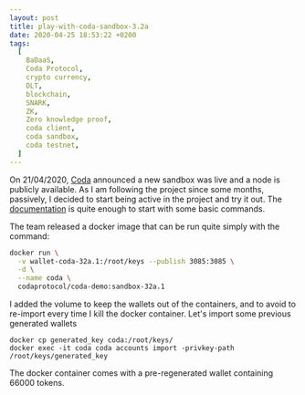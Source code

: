 ```yaml
---
layout: post
title: play-with-coda-sandbox-3.2a
date: 2020-04-25 18:53:22 +0200
tags:
  [
    BaDaaS,
    Coda Protocol,
    crypto currency,
    DLT,
    blockchain,
    SNARK,
    ZK,
    Zero knowledge proof,
    coda client,
    coda sandbox,
    coda testnet,
  ]
---
```


On 21/04/2020, [Coda](https://codaprotocol.com/) announced a new sandbox was
live and a node is publicly available. As I am following the project since some
months, passively, I decided to start being active in the project and try it
out. The [documentation](https://codaprotocol.com/docs) is quite enough to start
with some basic commands.

The team released a docker image that can be run quite simply with the command:

```bash
docker run \
  -v wallet-coda-32a.1:/root/keys --publish 3085:3085 \
  -d \
  --name coda \
  codaprotocol/coda-demo:sandbox-32a.1
```

I added the volume to keep the wallets out of the containers, and to avoid to
re-import every time I kill the docker container. Let's import some previous
generated wallets

```
docker cp generated_key coda:/root/keys/
docker exec -it coda coda accounts import -privkey-path /root/keys/generated_key
```

The docker container comes with a pre-regenerated wallet containing 66000
tokens.
